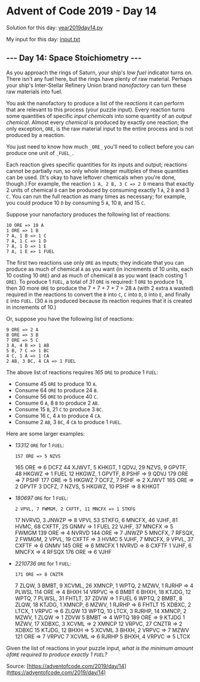 # Advent of Code 2019 - Day 14

Solution for this day: [year2019day14.py](year2019day14.py)

My input for this day: [input.txt](input.txt)

## \--- Day 14: Space Stoichiometry ---

As you approach the rings of Saturn, your ship's _low fuel_ indicator turns
on. There isn't any fuel here, but the rings have plenty of raw material.
Perhaps your ship's Inter-Stellar Refinery Union brand _nanofactory_ can turn
these raw materials into fuel.

You ask the nanofactory to produce a list of the _reactions_ it can perform
that are relevant to this process (your puzzle input). Every reaction turns
some quantities of specific _input chemicals_ into some quantity of an _output
chemical_. Almost every _chemical_ is produced by exactly one reaction; the
only exception, `ORE`, is the raw material input to the entire process and is
not produced by a reaction.

You just need to know how much `_ORE_` you'll need to collect before you can
produce one unit of `_FUEL_`.

Each reaction gives specific quantities for its inputs and output; reactions
cannot be partially run, so only whole integer multiples of these quantities
can be used. (It's okay to have leftover chemicals when you're done, though.)
For example, the reaction `1 A, 2 B, 3 C => 2 D` means that exactly 2 units of
chemical `D` can be produced by consuming exactly 1 `A`, 2 `B` and 3 `C`. You
can run the full reaction as many times as necessary; for example, you could
produce 10 `D` by consuming 5 `A`, 10 `B`, and 15 `C`.

Suppose your nanofactory produces the following list of reactions:

    
    
    10 ORE => 10 A
    1 ORE => 1 B
    7 A, 1 B => 1 C
    7 A, 1 C => 1 D
    7 A, 1 D => 1 E
    7 A, 1 E => 1 FUEL
    

The first two reactions use only `ORE` as inputs; they indicate that you can
produce as much of chemical `A` as you want (in increments of 10 units, each
10 costing 10 `ORE`) and as much of chemical `B` as you want (each costing 1
`ORE`). To produce 1 `FUEL`, a total of _31_ `ORE` is required: 1 `ORE` to
produce 1 `B`, then 30 more `ORE` to produce the 7 + 7 + 7 + 7 = 28 `A` (with
2 extra `A` wasted) required in the reactions to convert the `B` into `C`, `C`
into `D`, `D` into `E`, and finally `E` into `FUEL`. (30 `A` is produced
because its reaction requires that it is created in increments of 10.)

Or, suppose you have the following list of reactions:

    
    
    9 ORE => 2 A
    8 ORE => 3 B
    7 ORE => 5 C
    3 A, 4 B => 1 AB
    5 B, 7 C => 1 BC
    4 C, 1 A => 1 CA
    2 AB, 3 BC, 4 CA => 1 FUEL
    

The above list of reactions requires _165_ `ORE` to produce 1 `FUEL`:

  * Consume 45 `ORE` to produce 10 `A`.
  * Consume 64 `ORE` to produce 24 `B`.
  * Consume 56 `ORE` to produce 40 `C`.
  * Consume 6 `A`, 8 `B` to produce 2 `AB`.
  * Consume 15 `B`, 21 `C` to produce 3 `BC`.
  * Consume 16 `C`, 4 `A` to produce 4 `CA`.
  * Consume 2 `AB`, 3 `BC`, 4 `CA` to produce 1 `FUEL`.

Here are some larger examples:

  * _13312_ `ORE` for 1 `FUEL`:
    
        157 ORE => 5 NZVS
    165 ORE => 6 DCFZ
    44 XJWVT, 5 KHKGT, 1 QDVJ, 29 NZVS, 9 GPVTF, 48 HKGWZ => 1 FUEL
    12 HKGWZ, 1 GPVTF, 8 PSHF => 9 QDVJ
    179 ORE => 7 PSHF
    177 ORE => 5 HKGWZ
    7 DCFZ, 7 PSHF => 2 XJWVT
    165 ORE => 2 GPVTF
    3 DCFZ, 7 NZVS, 5 HKGWZ, 10 PSHF => 8 KHKGT
    

  * _180697_ `ORE` for 1 `FUEL`:
    
        2 VPVL, 7 FWMGM, 2 CXFTF, 11 MNCFX => 1 STKFG
    17 NVRVD, 3 JNWZP => 8 VPVL
    53 STKFG, 6 MNCFX, 46 VJHF, 81 HVMC, 68 CXFTF, 25 GNMV => 1 FUEL
    22 VJHF, 37 MNCFX => 5 FWMGM
    139 ORE => 4 NVRVD
    144 ORE => 7 JNWZP
    5 MNCFX, 7 RFSQX, 2 FWMGM, 2 VPVL, 19 CXFTF => 3 HVMC
    5 VJHF, 7 MNCFX, 9 VPVL, 37 CXFTF => 6 GNMV
    145 ORE => 6 MNCFX
    1 NVRVD => 8 CXFTF
    1 VJHF, 6 MNCFX => 4 RFSQX
    176 ORE => 6 VJHF
    

  * _2210736_ `ORE` for 1 `FUEL`:
    
        171 ORE => 8 CNZTR
    7 ZLQW, 3 BMBT, 9 XCVML, 26 XMNCP, 1 WPTQ, 2 MZWV, 1 RJRHP => 4 PLWSL
    114 ORE => 4 BHXH
    14 VRPVC => 6 BMBT
    6 BHXH, 18 KTJDG, 12 WPTQ, 7 PLWSL, 31 FHTLT, 37 ZDVW => 1 FUEL
    6 WPTQ, 2 BMBT, 8 ZLQW, 18 KTJDG, 1 XMNCP, 6 MZWV, 1 RJRHP => 6 FHTLT
    15 XDBXC, 2 LTCX, 1 VRPVC => 6 ZLQW
    13 WPTQ, 10 LTCX, 3 RJRHP, 14 XMNCP, 2 MZWV, 1 ZLQW => 1 ZDVW
    5 BMBT => 4 WPTQ
    189 ORE => 9 KTJDG
    1 MZWV, 17 XDBXC, 3 XCVML => 2 XMNCP
    12 VRPVC, 27 CNZTR => 2 XDBXC
    15 KTJDG, 12 BHXH => 5 XCVML
    3 BHXH, 2 VRPVC => 7 MZWV
    121 ORE => 7 VRPVC
    7 XCVML => 6 RJRHP
    5 BHXH, 4 VRPVC => 5 LTCX
    

Given the list of reactions in your puzzle input, _what is the minimum amount
of`ORE` required to produce exactly 1 `FUEL`?_



Source: [https://adventofcode.com/2019/day/14](https://adventofcode.com/2019/day/14)
